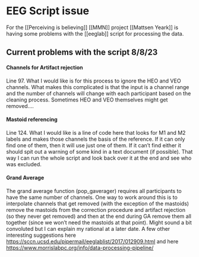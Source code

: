 # EEG Script issue

For the [[Perceiving is believing]] [[MMN]] project [[Mattsen Yeark]] is having some problems with the [[eeglab]] script for processing the data.

## Current problems with the script 8/8/23

#### Channels for Artifact rejection

Line 97. What I would like is for this process to ignore the HEO and VEO channels. What makes this complicated is that the input is a channel range and the number of channels will change with each participant based on the cleaning process. Sometimes HEO and VEO themselves might get removed….

#### Mastoid referencing

Line 124. What I would like is a line of code here that looks for M1 and M2 labels and makes those channels the basis of the reference. If it can only find one of them, then it will use just one of them. If it can’t find either it should spit out a warning of some kind in a text document (if possible). That way I can run the whole script and look back over it at the end and see who was excluded.

#### Grand Average

The grand average function (pop_gaverager)  requires all participants to have the same number of channels. One way to work around this is to interpolate channels that get removed (with the exception of the mastoids) remove the mastoids from the correction procedure and artifact rejection (so they never get removed) and then at the end during GA remove them all together (since we won’t need the mastoids at that point). Might sound a bit convoluted but I can explain my rational at a later date.  A few other interesting suggestions here https://sccn.ucsd.edu/pipermail/eeglablist/2017/012909.html and here https://www.morrislabpc.org/info/data-processing-pipeline/

 